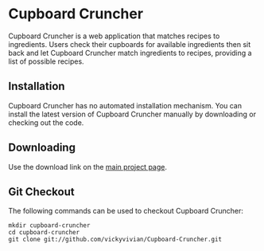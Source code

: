 Cupboard Cruncher
=======
Cupboard Cruncher is a web application that matches recipes to ingredients. Users check their cupboards for available ingredients then sit back and let Cupboard Cruncher match ingredients to recipes, providing a list of possible recipes.


Installation
------------
Cupboard Cruncher has no automated installation mechanism. You can install the latest version of Cupboard Cruncher manually by downloading or checking out the code.


Downloading
-------------
Use the download link on the [main project page](https://github.com/vickyvivian/Cupboard-Cruncher).


Git Checkout
-------------
The following commands can be used to checkout Cupboard Cruncher:

    mkdir cupboard-cruncher
    cd cupboard-cruncher
    git clone git://github.com/vickyvivian/Cupboard-Cruncher.git
